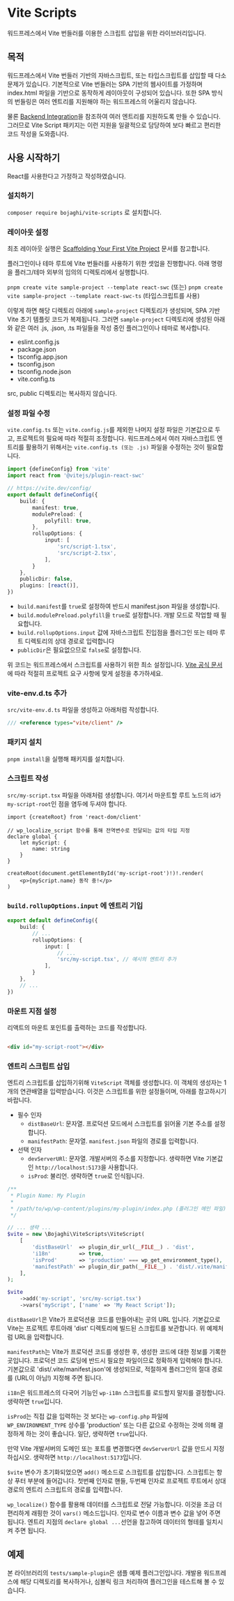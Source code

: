 # Vite Scripts

워드프레스에서 Vite 번들러를 이용한 스크립트 삽입을 위한 라이브러리입니다.

## 목적

워드프레스에서 Vite 번들러 기반의 자바스크립트, 또는 타입스크립트를 삽입할 때 다소 문제가 있습니다.
기본적으로 Vite 번들러는 SPA 기반의 웹사이트를 가정하며 index.html 파일을 기반으로 동작하게 레이아웃이 구성되어 있습니다.
또한 SPA 방식의 번들링은 여러 엔트리를 지원해야 하는 워드프레스의 어울리지 않습니다.

물론 [Backend Integration](https://vite.dev/guide/backend-integration.html)을 참조하여 여러 엔트리를 지원하도록
만들 수 있습니다. 그러므로 Vite Script 패키지는 이런 지원을 일괄적으로 담당하여 보다 빠르고 편리한 코드 작성을 도와줍니다.

## 사용 시작하기

React를 사용한다고 가정하고 작성하였습니다.

### 설치하기

`composer require bojaghi/vite-scripts` 로 설치합니다.

### 레이아웃 설정

최초 레이아웃 실행은 [Scaffolding Your First Vite Project](https://vite.dev/guide/#scaffolding-your-first-vite-project)
문서를 참고합니다.

플러그인이나 테마 루트에 Vite 번들러를 사용하기 위한 셋업을 진행합니다.
아래 명령을 플러그/테마 외부의 임의의 디렉토리에서 실행합니다.

`pnpm create vite sample-project --template react-swc` (또는)
`pnpm create vite sample-project --template react-swc-ts` (타입스크립트를 사용)

이렇게 하면 해당 디렉토리 아래에 `sample-project` 디렉토리가 생성되며, SPA 기반 Vite 초기 템플릿 코드가 복제됩니다.
그러면 `sample-project` 디렉토리에 생성된 아래와 같은 여러 .js, .json, .ts 파일들을 작성 중인 플러그인이나 테마로 복사합니다.

- eslint.config.js
- package.json
- tsconfig.app.json
- tsconfig.json
- tsconfig.node.json
- vite.config.ts

src, public 디렉토리는 복사하지 않습니다.

### 설정 파일 수정

`vite.config.ts` 또는 `vite.config.js`를 제외한 나머지 설정 파일은 기본값으로 두고, 프로젝트의 필요에 따라 적절히 조정합니다.
워드프레스에서 여러 자바스크립트 엔트리를 활용하기 위해서는 `vite.config.ts (또는 .js)` 파일을 수정하는 것이 필요합니다.

```typescript
import {defineConfig} from 'vite'
import react from '@vitejs/plugin-react-swc'

// https://vite.dev/config/
export default defineConfig({
    build: {
        manifest: true,
        modulePreload: {
            polyfill: true,
        },
        rollupOptions: {
            input: [
                'src/script-1.tsx',
                'src/script-2.tsx',
            ],
        }
    },
    publicDir: false,
    plugins: [react()],
})
```

- `build.manifest`를 `true`로 설정하여 반드시 manifest.json 파일을 생성합니다.
- `build.modulePreload.polyfill`을 `true`로 설정합니다. 개발 모드로 작업할 때 필요합니다.
- `build.rollupOptions.input` 값에 자바스크립트 진입점을 플러그인 또는 테마 루트 디렉토리의 상데 경로로 입력합니다
- `publicDir`은 필요없으므로 `false`로 설정합니다.

위 코드는 워드프레스에서 스크립트를 사용하기 위한 최소 설정입니다.
[Vite 공식 문서](https://vite.dev/config/)에 따라 적절히 프로젝트 요구 사항에 맞게 설정을 추가하세요.

### vite-env.d.ts 추가

`src/vite-env.d.ts` 파일을 생성하고 아래처럼 작성합니다.

```ts
/// <reference types="vite/client" />
```

### 패키지 설치

`pnpm install`을 실행해 패키지를 설치합니다.

### 스크립트 작성

`src/my-script.tsx` 파일을 아래처럼 생성합니다. 여기서 마운트할 루트 노드의 id가 `my-script-root`인 점을 염두에 두셔야 합니다.

```tsx
import {createRoot} from 'react-dom/client'

// wp_localize_script 함수를 통해 전역변수로 전달되는 값의 타입 지정 
declare global {
    let myScript: {
        name: string
    }
}

createRoot(document.getElementById('my-script-root')!)!.render(
    <p>{myScript.name} 동작 중!</p>
)
```

### `build.rollupOptions.input` 에 엔트리 기입

```typescript
export default defineConfig({
    build: {
        // ...
        rollupOptions: {
            input: [
                // ...
                'src/my-script.tsx', // 예시의 엔트리 추가
            ],
        }
    },
    // ... 
})
```

### 마운트 지점 설정

리액트의 마운트 포인트를 출력하는 코드를 작성합니다.

```html

<div id="my-script-root"></div>
```

### 엔트리 스크립트 삽입

엔트리 스크립트를 삽입하기위해 `ViteScript` 객체를 생성합니다.
이 객체의 생성자는 1개의 연관배열을 입력받습니다. 이것은 스크립트를 위한 설정들이며, 아래를 참고하시기 바랍니다.

- 필수 인자
    - `distBaseUrl`: 문자열. 프로덕션 모드에서 스크립트를 읽어올 기본 주소를 설정합니다.
    - `manifestPath`: 문자열. `manifest.json` 파일의 경로를 입력합니다.
- 선택 인자
    - `devServerURl`: 문자열. 개발서버의 주소를 지정합니다. 생략하면 Vite 기본값인 `http://localhost:5173`을 사용합니다.
    - `isProd`: 불리언. 생략하면 `true`로 인식됩니다.

```php
/**
 * Plugin Name: My Plugin
 *
 * /path/to/wp/wp-content/plugins/my-plugin/index.php (플러그인 메인 파일) 
 */

// ... 생략 ...
$vite = new \Bojaghi\ViteScripts\ViteScript(
    [
        'distBaseUrl'  => plugin_dir_url(__FILE__) . 'dist',
        'i18n'         => true, 
        'isProd'       => 'production' === wp_get_environment_type(),
        'manifestPath' => plugin_dir_path(__FILE__) . 'dist/.vite/manifest.json',
    ],
);

$vite
    ->add('my-script', 'src/my-script.tsx')
    ->vars('myScript', ['name' => 'My React Script']);
```

`distBaseUrl`은 Vite가 프로덕션용 코드를 만들어내는 곳의 URL 입니다. 기본값으로 Vite는 프로젝트 루트아래 'dist' 디렉토리에
빌드된 스크립트를 보관합니다. 위 예제처럼 URL을 입력합니다.

`manifestPath`는 Vite가 프로덕션 코드를 생성한 후, 생성한 코드에 대한 정보를 기록한 곳입니다.
프로덕션 코드 로딩에 반드시 필요한 파일이므로 정확하게 입력해야 합니다. 기본값으로 'dist/.vite/manifest.json'에 생성되므로,
적절하게 플러그인의 절대 경로를 (URL이 아님!) 지정해 주면 됩니다.

`i18n`은 워드프레스의 다국어 기능인 `wp-i18n` 스크립트를 로드할지 말지를 결정합니다. 생략하면 `true`입니다.

`isProd`는 직접 값을 입력하는 것 보다는 `wp-config.php` 파일에 `WP_ENVIRONMENT_TYPE` 상수를 'production' 또는 다른 값으로
수정하는 것에 의해 결정하게 하는 것이 좋습니다. 일단, 생략하면 `true`입니다.

만약 Vite 개발서버의 도메인 또는 포트를 변경했다면 `devServerUrl` 값을 만드시 지정하십시오.
생략하면 `http://localhost:5173`입니다.

`$vite` 변수가 초기화되었으면 `add()` 메소드로 스크립트를 삽입합니다. 스크립트는 항상 푸터 부분에 들어갑니다.
첫번째 인자로 핸들, 두번째 인자로 프로젝트 루트에서 상대 경로의 엔트리 스크립트의 경로를 입력합니다.

`wp_localize()` 함수를 활용해 데이터를 스크립트로 전달 가능합니다. 이것을 조금 더 편리하게 래핑한 것이
`vars()` 메소드입니다. 인자로 변수 이름과 변수 값을 넣어 주면 됩니다. 엔트리 지점의 `declare global ...`선언을 참고하여
데이터의 형테를 일치시켜 주면 됩니다.

## 예제

본 라이브러리의 `tests/sample-plugin`은 샘플 예제 플러그인입니다.
개발용 워드프레스에 해당 디렉토리를 복사하거나, 심볼릭 링크 처리하여 플러그인을 테스트해 볼 수 있습니다.

